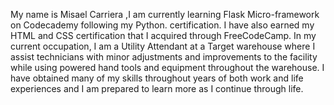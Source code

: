 My name is Misael Carriera ,I am currently learning Flask Micro-framework on Codecademy following my Python. certification. I have also earned my HTML and CSS certification that I acquired through FreeCodeCamp. In my current occupation, I am a Utility Attendant at a Target warehouse where I assist technicians with minor adjustments and improvements to the facility while using powered hand tools and equipment throughout the warehouse. I have obtained many of my skills throughout years of both work and life experiences and I am prepared to learn more as I continue through life.

<!---
MisaelCarriera/MisaelCarriera is a ✨ special ✨ repository because its `README.md` (this file) appears on your GitHub profile.
You can click the Preview link to take a look at your changes.
--->
